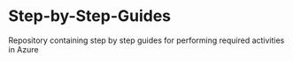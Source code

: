 # Step-by-Step-Guides
Repository containing step by step guides for performing required activities in Azure
